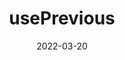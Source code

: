 ---
title: usePrevious
date: 2022-03-20
publishedOn: LinkedIn
thumb: ./thumb.jpg
url: https://www.linkedin.com/posts/varchasvipandey_useprevious-simplest-explanation-ever-activity-6912661126224691200-FHvW?utm_source=linkedin_share&utm_medium=member_desktop_web
---
